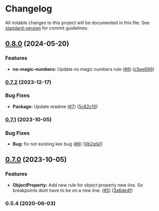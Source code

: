 # Changelog

All notable changes to this project will be documented in this file. See [standard-version](https://github.com/conventional-changelog/standard-version) for commit guidelines.

## [0.8.0](https://github.com/nfqde/eslint-plugin-nfq/compare/v0.7.2...v0.8.0) (2024-05-20)


### Features

* **no-magic-numbers:** Update no magic numbers rule ([#8](https://github.com/nfqde/eslint-plugin-nfq/issues/8)) ([c5ee696](https://github.com/nfqde/eslint-plugin-nfq/commit/c5ee696fb176f98c5e33ac3e4cdb72e36af0b0f2))

### [0.7.2](https://github.com/nfqde/eslint-plugin-nfq/compare/v0.7.1...v0.7.2) (2023-12-17)


### Bug Fixes

* **Package:** Update readme ([#7](https://github.com/nfqde/eslint-plugin-nfq/issues/7)) ([5c82c10](https://github.com/nfqde/eslint-plugin-nfq/commit/5c82c10af1045421d12e3ffae11bd1ca6059e6eb))

### [0.7.1](https://github.com/nfqde/eslint-plugin-nfq/compare/v0.7.0...v0.7.1) (2023-10-05)


### Bug Fixes

* **Bug:** fix not existing kex bug ([#6](https://github.com/nfqde/eslint-plugin-nfq/issues/6)) ([0b2afa1](https://github.com/nfqde/eslint-plugin-nfq/commit/0b2afa1796e4fe8bfb68c86dba22bd57f495b076))

## [0.7.0](https://github.com/nfqde/eslint-plugin-nfq/compare/v0.6.1...v0.7.0) (2023-10-05)


### Features

* **ObjectProperty:** Add new rule for object property new line. So breakpoints dont have to be on a new line. ([#5](https://github.com/nfqde/eslint-plugin-nfq/issues/5)) ([3a6de4f](https://github.com/nfqde/eslint-plugin-nfq/commit/3a6de4f256114e9982aae314abda80f608bdf71b))

### 0.5.4 (2020-06-03)
